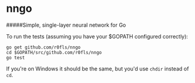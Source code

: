 # nngo
#####Simple, single-layer neural network for Go


To run the tests (assuming you have your $GOPATH configured correctly):

```
go get github.com/r0fls/nngo
cd $GOPATH/src/github.com/r0fls/nngo
go test
```

If you're on Windows it should be the same, but you'd use `chdir` instead of `cd`.
